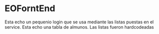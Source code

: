 # EOForntEnd
Esta echo un pequenio login que se usa mediante las listas puestas en el service.
Esta echo una tabla de almunos.
Las listas fueron hardcodeadas
